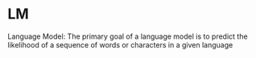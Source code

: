 # LM
Language Model: The primary goal of a language model is to predict the likelihood of a sequence of words or characters in a given language
